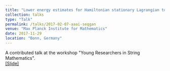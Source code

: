 ```yaml
---
title: "Lower energy estimates for Hamiltonian stationary Lagrangian tori in CP^2"
collection: talks
type: "Talk"
permalink: /talks/2017-02-07-aaai-seqgan
venue: "Max Planck Institute for Mathematics"
date: 2017-11-29
location: "Bonn, Germany"
---
```


A contributed talk at the workshop "Young Researchers in String Mathematics". <br>
[[Slide]](http://polishman.github.io/files/2017-02-07-aaai-seqgan.pdf)
